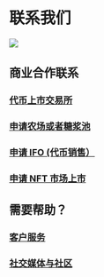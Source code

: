 # 联系我们

![](https://gblobscdn.gitbook.com/assets%2F-MHREX7DHcljbY5IkjgJ%2F-MbFSP32KpyXLujbE6FD%2F-MbFSeM1msL3sG41Po8d%2Fdocs%20masthead%20\(20\).png?alt=media\&token=52d4fcf6-08d2-42df-abb4-03ab91044430)

## 商业合作联系

### [代币上市交易所](../sheng-tai-xi-tong-he-zuo-huo-ban-guan-xi/contact-us/business-partnerships.md#ru-he-rang-wo-de-dai-bi-shang-shi-pancakeswap-jiao-yi-suo)

### [申请农场或者糖浆池](business-partnerships.md#nong-chang-yu-tang-jiang-chi)

### [申请 IFO (代币销售）](business-partnerships.md#ifo-dai-bi-xiao-shou)

### [申请 NFT 市场上市](business-partnerships.md#nft-shi-chang)

## 需要帮助？

### [客户服务](customer-support.md)

### [社交媒体与社区](telegram.md)
